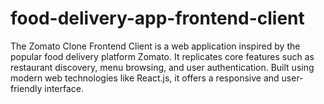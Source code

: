 # food-delivery-app-frontend-client
The Zomato Clone Frontend Client is a web application inspired by the popular food delivery platform Zomato. It replicates core features such as restaurant discovery, menu browsing, and user authentication. Built using modern web technologies like React.js, it offers a responsive and user-friendly interface.

